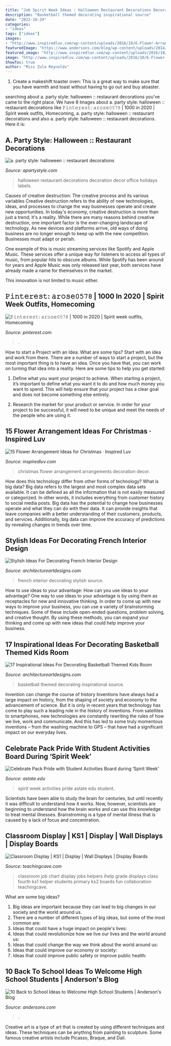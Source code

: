 ```yaml
---
title: "Job Spirit Week Ideas : Halloween Restaurant Decorations Decoration Decor Office Holidays Labels"
description: "Basketball themed decorating inspirational source"
date: "2022-10-29"
categories:
- "ideas"
tags: ["ideas"]
images:
- "http://www.inspiredluv.com/wp-content/uploads/2016/10/6-Flower-Arrangements-for-Christmas.jpg"
featuredImage: "https://www.andersons.com/blog/wp-content/uploads/2014/07/Homecoming_FANS.jpg"
featured_image: "http://www.inspiredluv.com/wp-content/uploads/2016/10/6-Flower-Arrangements-for-Christmas.jpg"
image: "http://www.inspiredluv.com/wp-content/uploads/2016/10/6-Flower-Arrangements-for-Christmas.jpg"
ShowToc: true
author: "Miss Zula Reynolds"
---
```



1. Create a makeshift toaster oven: This is a great way to make sure that you have warmth and toast without having to go out and buy atoaster.

	

		
searching about a. party style: halloween :: restaurant decorations you've came to the right place. We have 8 Images about a. party style: halloween :: restaurant decorations like 𝙿𝚒𝚗𝚝𝚎𝚛𝚎𝚜𝚝: 𝚊𝚛𝚘𝚜𝚎𝟶𝟻𝟽𝟾 | 1000 in 2020 | Spirit week outfits, Homecoming, a. party style: halloween :: restaurant decorations and also a. party style: halloween :: restaurant decorations. Here it is:
		
    
## A. Party Style: Halloween :: Restaurant Decorations

<img loading=lazy src="http://2.bp.blogspot.com/-9B9mq2Z07Bo/TqYCT8KdcZI/AAAAAAAABps/0Eb4ecc390Y/s1600/press+halloween+7.jpg" onerror="this.onerror=null;this.src='https://tse1.mm.bing.net/th?id=OIP.3TuSy_mzTE9NANtyClbM7wHaJ4&amp;pid=15.1';" alt="a. party style: halloween :: restaurant decorations">

_Source: apartystyle.com_

>halloween restaurant decorations decoration decor office holidays labels. 

	

Causes of creative destruction: The creative process and its various variables
Creative destruction refers to the ability of new technologies, ideas, and processes to change the way businesses operate and create new opportunities. In today's economy, creative destruction is more than just a trend; it's a reality.
While there are many reasons behind creative destruction, one important factor is the ever-changing landscape of technology. As new devices and platforms arrive, old ways of doing business are no longer enough to keep up with the new competition. Businesses must adapt or perish.

One example of this is music streaming services like Spotify and Apple Music. These services offer a unique way for listeners to access all types of music, from popular hits to obscure albums. While Spotify has been around for years and Apple Music was only released last year, both services have already made a name for themselves in the market.

This innovation is not limited to music either.

    
## 𝙿𝚒𝚗𝚝𝚎𝚛𝚎𝚜𝚝: 𝚊𝚛𝚘𝚜𝚎𝟶𝟻𝟽𝟾 | 1000 In 2020 | Spirit Week Outfits, Homecoming

<img loading=lazy src="https://i.pinimg.com/736x/3c/6d/70/3c6d7081fb48063a5bf3efb8cf4bbc37.jpg" onerror="this.onerror=null;this.src='https://tse2.mm.bing.net/th?id=OIP.TlOXAWx_ZmJgM_lL-zK79wHaJ0&amp;pid=15.1';" alt="𝙿𝚒𝚗𝚝𝚎𝚛𝚎𝚜𝚝: 𝚊𝚛𝚘𝚜𝚎𝟶𝟻𝟽𝟾 | 1000 in 2020 | Spirit week outfits, Homecoming">

_Source: pinterest.com_

>. 

	

How to start a Project with an Idea: What are some tips?
Start with an idea and work from there. There are a number of ways to start a project, but the most important thing is to have an idea. Once you have that, you can work on turning that idea into a reality. Here are some tips to help you get started:
1. Define what you want your project to achieve. When starting a project, it’s important to define what you want it to do and how much money you want to spend. This will help ensure that your project has a clear goal and does not become something else entirely.

2. Research the market for your product or service. In order for your project to be successful, it will need to be unique and meet the needs of the people who are using it.

    
## 15 Flower Arrangement Ideas For Christmas · Inspired Luv

<img loading=lazy src="http://www.inspiredluv.com/wp-content/uploads/2016/10/6-Flower-Arrangements-for-Christmas.jpg" onerror="this.onerror=null;this.src='https://tse4.mm.bing.net/th?id=OIP.9nsHSk0VRqhw8Cyhjt_negHaLR&amp;pid=15.1';" alt="15 Flower Arrangement Ideas for Christmas · Inspired Luv">

_Source: inspiredluv.com_

>christmas flower arrangement arrangements decoration decor. 

	

How does this technology differ from other forms of technology?
What is big data? Big data refers to the largest and most complex data sets available. It can be defined as all the information that is not easily measured or categorized. In other words, it includes everything from customer history to social media posts.
Big data has the potential to change how businesses operate and what they can do with their data. It can provide insights that leave companies with a better understanding of their customers, products, and services. Additionally, big data can improve the accuracy of predictions by revealing changes in trends over time.

    
## Stylish Ideas For Decorating French Interior Design

<img loading=lazy src="https://www.architectureartdesigns.com/wp-content/uploads/2017/01/4-50.jpg" onerror="this.onerror=null;this.src='https://tse4.mm.bing.net/th?id=OIP.V-qzSj0OMxF_zwdIkIHWzAHaLH&amp;pid=15.1';" alt="Stylish Ideas For Decorating French Interior Design">

_Source: architectureartdesigns.com_

>french interior decorating stylish source. 

	

How to use ideas to your advantage: How can you use ideas to your advantage?
One way to use ideas to your advantage is by using them as receptacles for new and innovative thinking. In order to come up with new ways to improve your business, you can use a variety of brainstorming techniques. Some of these include open-ended questions, problem solving, and creative thought. By using these methods, you can expand your thinking and come up with new ideas that could help improve your business.

    
## 17 Inspirational Ideas For Decorating Basketball Themed Kids Room

<img loading=lazy src="http://www.architectureartdesigns.com/wp-content/uploads/2016/11/3-33-630x419.jpg" onerror="this.onerror=null;this.src='https://tse4.mm.bing.net/th?id=OIP.aXazzPFHNMq4xKydr1pUsgHaE7&amp;pid=15.1';" alt="17 Inspirational Ideas For Decorating Basketball Themed Kids Room">

_Source: architectureartdesigns.com_

>basketball themed decorating inspirational source. 

	

Invention can change the course of history
Inventions have always had a large impact on history, from the shaping of society and economy to the advancement of science. But it is only in recent years that technology has come to play such a leading role in the history of inventions. From satellites to smartphones, new technologies are constantly rewriting the rules of how we live, work and communicate. And this has led to some truly momentous inventions – from the washing machine to GPS – that have had a significant impact on our everyday lives.

    
## Celebrate Pack Pride With Student Activities Board During ‘Spirit Week’

<img loading=lazy src="http://www.astate.edu/dotAsset/b30a178a-d2aa-4150-9cbe-b362fa614f0f" onerror="this.onerror=null;this.src='https://tse4.mm.bing.net/th?id=OIP.XZFzvvabe5Zp2NDOrtSglQHaLD&amp;pid=15.1';" alt="Celebrate Pack Pride with Student Activities Board during ‘Spirit Week’">

_Source: astate.edu_

>spirit week activities pride astate edu student. 

	

Scientists have been able to study the brain for centuries, but until recently it was difficult to understand how it works. Now, however, scientists are beginning to understand how the brain works and can use this knowledge to treat mental illnesses. Brainstroming is a type of mental illness that is caused by a lack of focus and concentration.

    
## Classroom Display | KS1 | Display | Wall Displays | Display Boards

<img loading=lazy src="http://www.teachingcave.com/wp-content/uploads/2013/10/ihelp.jpg" onerror="this.onerror=null;this.src='https://tse1.mm.bing.net/th?id=OIP.jz-K9hgKZfxAyzBIi7K_ZQHaJ3&amp;pid=15.1';" alt="Classroom Display | KS1 | Display | Wall Displays | Display Boards">

_Source: teachingcave.com_

>classroom job chart display jobs helpers ihelp grade displays class fourth ks1 helper students primary ks2 boards fun collaboration teachingcave. 

	

What are some big ideas?
1. Big ideas are important because they can lead to big changes in our society and the world around us.
2. There are a number of different types of big ideas, but some of the most common are: 
3. Ideas that could have a huge impact on people's lives: 
4. Ideas that could revolutionize how we live our lives and the world around us: 
5. Ideas that could change the way we think about the world around us: 
6. Ideas that could improve our economy or society: 
7. Ideas that could improve public safety or improve public health: 


    
## 10 Back To School Ideas To Welcome High School Students | Anderson&#039;s Blog

<img loading=lazy src="https://www.andersons.com/blog/wp-content/uploads/2014/07/Homecoming_FANS.jpg" onerror="this.onerror=null;this.src='https://tse1.mm.bing.net/th?id=OIP.xAgfIFOpZWn4dgiym0aPvQAAAA&amp;pid=15.1';" alt="10 Back to School Ideas to Welcome High School Students | Anderson&#039;s Blog">

_Source: andersons.com_

>. 

	

Creative art is a type of art that is created by using different techniques and ideas. These techniques can be anything from painting to sculpture. Some famous creative artists include Picasso, Braque, and Dalí.

